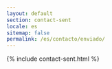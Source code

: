 ```yaml
---
layout: default
section: contact-sent
locale: es
sitemap: false
permalink: /es/contacto/enviado/
---
```


{% include contact-sent.html %}
